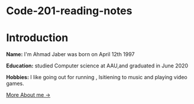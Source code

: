 # Code-201-reading-notes


# Introduction
 **Name:**  I'm Ahmad Jaber was born on April 12th 1997

 **Education:** 
 studied Computer science at AAU,and graduated in June 2020

 **Hobbies:** I like going out for running , lsitiening  to music and playing video games.





[More About me ->](https://aajaber.github.io/Code-201-reading-notes/aboutme)